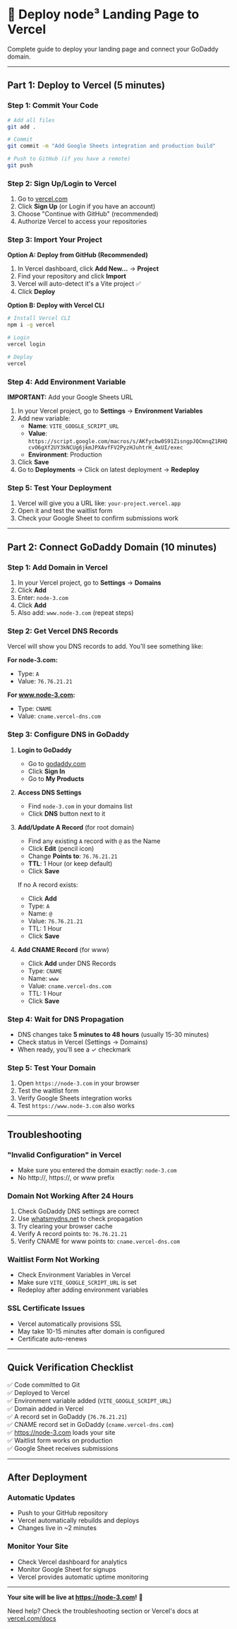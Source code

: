 # 🚀 Deploy node³ Landing Page to Vercel

Complete guide to deploy your landing page and connect your GoDaddy domain.

---

## Part 1: Deploy to Vercel (5 minutes)

### Step 1: Commit Your Code

```bash
# Add all files
git add .

# Commit
git commit -m "Add Google Sheets integration and production build"

# Push to GitHub (if you have a remote)
git push
```

### Step 2: Sign Up/Login to Vercel

1. Go to [vercel.com](https://vercel.com)
2. Click **Sign Up** (or Login if you have an account)
3. Choose "Continue with GitHub" (recommended)
4. Authorize Vercel to access your repositories

### Step 3: Import Your Project

**Option A: Deploy from GitHub (Recommended)**
1. In Vercel dashboard, click **Add New...** → **Project**
2. Find your repository and click **Import**
3. Vercel will auto-detect it's a Vite project ✅
4. Click **Deploy**

**Option B: Deploy with Vercel CLI**
```bash
# Install Vercel CLI
npm i -g vercel

# Login
vercel login

# Deploy
vercel
```

### Step 4: Add Environment Variable

**IMPORTANT:** Add your Google Sheets URL

1. In your Vercel project, go to **Settings** → **Environment Variables**
2. Add new variable:
   - **Name**: `VITE_GOOGLE_SCRIPT_URL`
   - **Value**: `https://script.google.com/macros/s/AKfycbw0S91ZisngpJQCmnqZ1RHQcvO6gXf2UY3kNCUg6jkmJPXAvfFV2PyzHJuhtrH_4xUI/exec`
   - **Environment**: Production
3. Click **Save**
4. Go to **Deployments** → Click on latest deployment → **Redeploy**

### Step 5: Test Your Deployment

1. Vercel will give you a URL like: `your-project.vercel.app`
2. Open it and test the waitlist form
3. Check your Google Sheet to confirm submissions work

---

## Part 2: Connect GoDaddy Domain (10 minutes)

### Step 1: Add Domain in Vercel

1. In your Vercel project, go to **Settings** → **Domains**
2. Click **Add**
3. Enter: `node-3.com`
4. Click **Add**
5. Also add: `www.node-3.com` (repeat steps)

### Step 2: Get Vercel DNS Records

Vercel will show you DNS records to add. You'll see something like:

**For node-3.com:**
- Type: `A`
- Value: `76.76.21.21`

**For www.node-3.com:**
- Type: `CNAME`
- Value: `cname.vercel-dns.com`

### Step 3: Configure DNS in GoDaddy

1. **Login to GoDaddy**
   - Go to [godaddy.com](https://www.godaddy.com)
   - Click **Sign In**
   - Go to **My Products**

2. **Access DNS Settings**
   - Find `node-3.com` in your domains list
   - Click **DNS** button next to it

3. **Add/Update A Record** (for root domain)
   - Find any existing `A` record with `@` as the Name
   - Click **Edit** (pencil icon)
   - Change **Points to**: `76.76.21.21`
   - **TTL**: 1 Hour (or keep default)
   - Click **Save**
   
   If no A record exists:
   - Click **Add**
   - Type: `A`
   - Name: `@`
   - Value: `76.76.21.21`
   - TTL: 1 Hour
   - Click **Save**

4. **Add CNAME Record** (for www)
   - Click **Add** under DNS Records
   - Type: `CNAME`
   - Name: `www`
   - Value: `cname.vercel-dns.com`
   - TTL: 1 Hour
   - Click **Save**

### Step 4: Wait for DNS Propagation

- DNS changes take **5 minutes to 48 hours** (usually 15-30 minutes)
- Check status in Vercel (Settings → Domains)
- When ready, you'll see a ✓ checkmark

### Step 5: Test Your Domain

1. Open `https://node-3.com` in your browser
2. Test the waitlist form
3. Verify Google Sheets integration works
4. Test `https://www.node-3.com` also works

---

## Troubleshooting

### "Invalid Configuration" in Vercel
- Make sure you entered the domain exactly: `node-3.com`
- No http://, https://, or www prefix

### Domain Not Working After 24 Hours
1. Check GoDaddy DNS settings are correct
2. Use [whatsmydns.net](https://www.whatsmydns.net) to check propagation
3. Try clearing your browser cache
4. Verify A record points to: `76.76.21.21`
5. Verify CNAME for www points to: `cname.vercel-dns.com`

### Waitlist Form Not Working
- Check Environment Variables in Vercel
- Make sure `VITE_GOOGLE_SCRIPT_URL` is set
- Redeploy after adding environment variables

### SSL Certificate Issues
- Vercel automatically provisions SSL
- May take 10-15 minutes after domain is configured
- Certificate auto-renews

---

## Quick Verification Checklist

✅ Code committed to Git  
✅ Deployed to Vercel  
✅ Environment variable added (`VITE_GOOGLE_SCRIPT_URL`)  
✅ Domain added in Vercel  
✅ A record set in GoDaddy (`76.76.21.21`)  
✅ CNAME record set in GoDaddy (`cname.vercel-dns.com`)  
✅ https://node-3.com loads your site  
✅ Waitlist form works on production  
✅ Google Sheet receives submissions  

---

## After Deployment

### Automatic Updates
- Push to your GitHub repository
- Vercel automatically rebuilds and deploys
- Changes live in ~2 minutes

### Monitor Your Site
- Check Vercel dashboard for analytics
- Monitor Google Sheet for signups
- Vercel provides automatic uptime monitoring

---

**Your site will be live at https://node-3.com!** 🎉

Need help? Check the troubleshooting section or Vercel's docs at [vercel.com/docs](https://vercel.com/docs)

